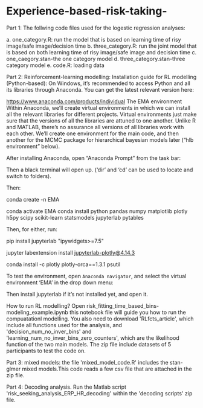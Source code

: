 # Experience-based-risk-taking-
Part 1: The follwing code files used for the logestic regression analyses:

a. one_category.R: run the model that is based on learning time of risy image/safe image/decision time
b. three_category.R: run the joint model that is based on both learning time of risy image/safe image and decision time
c. one_caegory.stan-the one category model
d. three_category.stan-three category model
e. code.R: loading data

Part 2: Reinforcement-learning modelling:
Installation guide for RL modelling (Python-based):
On Windows, it’s recommended to access Python and all its libraries through Anaconda. You can get the latest relevant version here:

https://www.anaconda.com/products/individual
The EMA environment
Within Anaconda, we’ll create virtual environments in which we can install all the relevant libraries for different projects. Virtual environments just make sure that the versions of all the libraries are attuned to one another. Unlike R and MATLAB, there’s no assurance all versions of all libraries work with each other. We’ll create one environment for the main code, and then another for the MCMC package for hierarchical bayesian models later (“hlb environment” below).

After installing Anaconda, open “Anaconda Prompt” from the task bar:


Then a black terminal will open up. (‘dir’ and ‘cd’ can be used to locate and switch to folders).

Then:

conda create -n EMA

conda activate EMA
conda install python pandas numpy matplotlib plotly h5py scipy scikit-learn statsmodels jupyterlab pytables

Then, for either, run:

pip install jupyterlab "ipywidgets>=7.5"

jupyter labextension install jupyterlab-plotly@4.14.3

conda install -c plotly plotly-orca==1.3.1 psutil


To test the environment, open `Anaconda navigator`, and select the virtual environment ‘EMA’ in the drop down menu:

Then install jupyterlab if it’s not installed yet, and open it.


How to run RL modelling?
Open risk_fitting_time_based_bins-modeling_example.ipynb
this notebook file will guide you how to run the compuatationl modelling. 
You also need to download 'RLfcts_article', which include all functions used for the analysis, and 'decision_num_no_inver_bins'
and 'learning_num_no_inver_bins_zero_counters', which are the likelihood function of the two main models. 
The zip file include datasets of 5 participants to test the code on. 

Part 3:
mixed models: the file 'mixed_model_code.R' includes the stan-glmer mixed models.This code reads a few csv file that are attached in the zip file.

Part 4:
Decoding analysis. Run the Matlab script 'risk_seeking_analysis_ERP_HR_decoding' within the 'decoding scripts' zip file.



